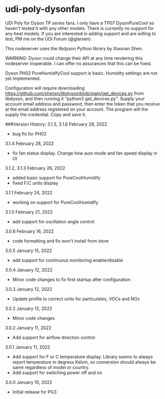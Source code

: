 # udi-poly-dysonfan
UDI Poly for Dyson TP series fans. I only have a TP07 DysonPureCool so haven't tested it with any other models.  There
is currently no support for any heat models.  If you are interested in adding support and are willing to test, PM me on 
the UDI Forum (@glarsen). 

This nodeserver uses the libdyson Python library by Xiaonan Shen. 

WARNING:  Dyson could change their API at any time 
rendering this nodeserver inoperable.  I can offer no assurances that this can be fixed.

Dyson PH02 PureHumidifyCool support is basic.  Humidity settings are not yet implemented.

Configuration will require downloading https://github.com/shenxn/libdyson/blob/main/get_devices.py from libdyson, and 
then running it "python3 get_devices.py".  Supply your account email address and password, then enter the token that you
receive at the email address registered on your account.  The program will the supply the credential.  Copy and save it.

###Version History:
3.1.5, 3.1.6 February 28, 2022
- bug fix for PH02

3.1.4 February 28, 2022
- fix fan status display. Change how auto mode and fan speed display in UI

3.1.2, 3.1.3 February 26, 2022
- added basic support for PureCoolHumidify
- fixed F/C units display

3.1.1 February 24, 2022
- working on support for PureCoolHumidify

3.1.0 February 21, 2022
- add support for oscillation angle control

3.0.6 February 16, 2022
- code formatting and fix won't install from store

3.0.5 January 15, 2022
- add support for continuous monitoring enable/disable

3.0.4 January 12, 2022
- Minor code changes to fix first startup after configuration

3.0.3 January 12, 2022
- Update profile to correct units for particulates, VOCs and NOx

3.0.2 January 12, 2022
- Minor code changes

3.0.2 January 11, 2022
- Add support for airflow direction control

3.0.1 January 11, 2022
- Add support for F or C temperature display.  Library seems to always report temperature in degress Kelvin,
  so conversion should always be same regardless of model or country.
- Add support for switching power off and on

3.0.0 January 10, 2022
- Initial release for PG3